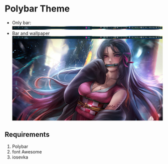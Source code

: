 # Polybar Theme

- Only bar:
  <img src="./assets/pedaco-da-barra.png">
- Bar and wallpaper
  <img src="./assets/print-tela.png">

## Requirements

1.  Polybar
2.  font Awesome
3.  iosevka
